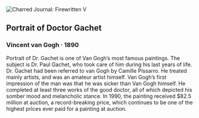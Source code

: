 <div class="artwork-of-the-day">
  <div class="container">
    <div class="img-wrapper">
      <img
        src="https://uploads0.wikiart.org/images/vincent-van-gogh/portrait-of-doctor-gachet-1890.jpg!Large.jpg"
        alt="Charred Journal: Firewritten V" />
    </div>
    <div class="artwork-detail">
      <div class="artwork-origin"> 
        <h2 class="artwork-name">Portrait of Doctor Gachet</h2>
        <h3 class="artist">
          Vincent van Gogh
                    ·  1890
        </h3>
      </div>
      <p class="description">
        <span class="artwork-description-text ng-binding" ng-bind-html="viewModel.ArtworkOfTheDay.Description | unsafe">Portrait of Dr. Gachet is one of Van Gogh’s most famous paintings. The subject is Dr. Paul Gachet, who took care of him during his last years of life. Dr. Gachet had been referred to van Gogh by Camille Pissarro. He treated mainly artists, and was an amateur artist himself. Van Gogh’s first impression of the man was that he was sicker than Van Gogh himself. He completed at least three works of the good doctor, all of which depicted his somber mood and melancholic stance. In 1990, the painting received $82.5 million at auction, a record-breaking price, which continues to be one of the highest prices ever paid for a painting at auction. </span>
                        <div class="text-shadow-container" ng-show="showShadow" style=""></div>
      </p>
    </div>
  </div>

</div>
